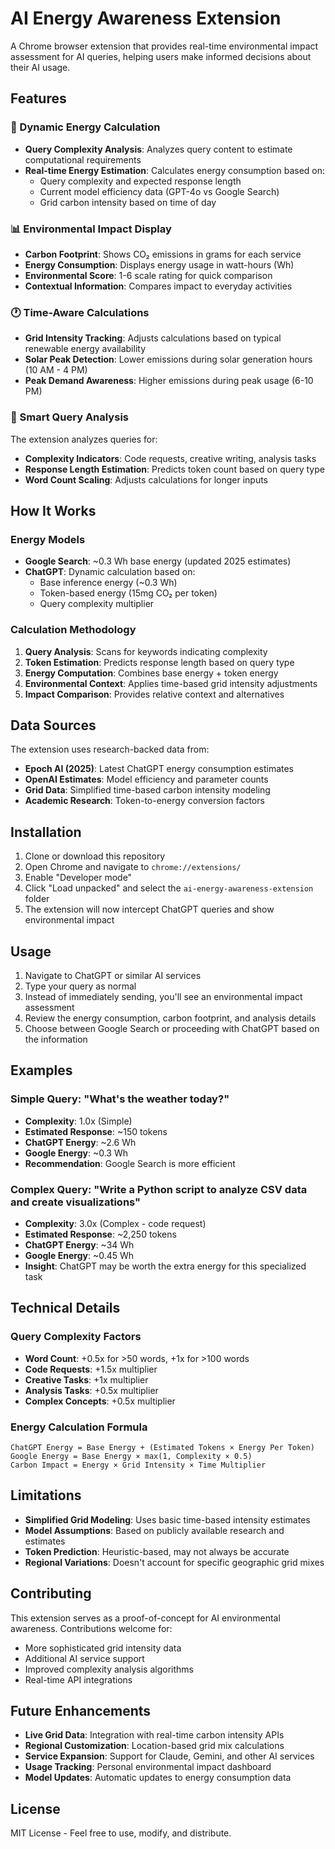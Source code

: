 # AI Energy Awareness Extension

A Chrome browser extension that provides real-time environmental impact assessment for AI queries, helping users make informed decisions about their AI usage.

## Features

### 🔬 Dynamic Energy Calculation
- **Query Complexity Analysis**: Analyzes query content to estimate computational requirements
- **Real-time Energy Estimation**: Calculates energy consumption based on:
  - Query complexity and expected response length
  - Current model efficiency data (GPT-4o vs Google Search)
  - Grid carbon intensity based on time of day

### 📊 Environmental Impact Display
- **Carbon Footprint**: Shows CO₂ emissions in grams for each service
- **Energy Consumption**: Displays energy usage in watt-hours (Wh)
- **Environmental Score**: 1-6 scale rating for quick comparison
- **Contextual Information**: Compares impact to everyday activities

### 🕐 Time-Aware Calculations
- **Grid Intensity Tracking**: Adjusts calculations based on typical renewable energy availability
- **Solar Peak Detection**: Lower emissions during solar generation hours (10 AM - 4 PM)
- **Peak Demand Awareness**: Higher emissions during peak usage (6-10 PM)

### 🎯 Smart Query Analysis
The extension analyzes queries for:
- **Complexity Indicators**: Code requests, creative writing, analysis tasks
- **Response Length Estimation**: Predicts token count based on query type
- **Word Count Scaling**: Adjusts calculations for longer inputs

## How It Works

### Energy Models
- **Google Search**: ~0.3 Wh base energy (updated 2025 estimates)
- **ChatGPT**: Dynamic calculation based on:
  - Base inference energy (~0.3 Wh)
  - Token-based energy (15mg CO₂ per token)
  - Query complexity multiplier

### Calculation Methodology
1. **Query Analysis**: Scans for keywords indicating complexity
2. **Token Estimation**: Predicts response length based on query type
3. **Energy Computation**: Combines base energy + token energy
4. **Environmental Context**: Applies time-based grid intensity adjustments
5. **Impact Comparison**: Provides relative context and alternatives

## Data Sources

The extension uses research-backed data from:
- **Epoch AI (2025)**: Latest ChatGPT energy consumption estimates
- **OpenAI Estimates**: Model efficiency and parameter counts
- **Grid Data**: Simplified time-based carbon intensity modeling
- **Academic Research**: Token-to-energy conversion factors

## Installation

1. Clone or download this repository
2. Open Chrome and navigate to `chrome://extensions/`
3. Enable "Developer mode"
4. Click "Load unpacked" and select the `ai-energy-awareness-extension` folder
5. The extension will now intercept ChatGPT queries and show environmental impact

## Usage

1. Navigate to ChatGPT or similar AI services
2. Type your query as normal
3. Instead of immediately sending, you'll see an environmental impact assessment
4. Review the energy consumption, carbon footprint, and analysis details
5. Choose between Google Search or proceeding with ChatGPT based on the information

## Examples

### Simple Query: "What's the weather today?"
- **Complexity**: 1.0x (Simple)
- **Estimated Response**: ~150 tokens
- **ChatGPT Energy**: ~2.6 Wh
- **Google Energy**: ~0.3 Wh
- **Recommendation**: Google Search is more efficient

### Complex Query: "Write a Python script to analyze CSV data and create visualizations"
- **Complexity**: 3.0x (Complex - code request)
- **Estimated Response**: ~2,250 tokens  
- **ChatGPT Energy**: ~34 Wh
- **Google Energy**: ~0.45 Wh
- **Insight**: ChatGPT may be worth the extra energy for this specialized task

## Technical Details

### Query Complexity Factors
- **Word Count**: +0.5x for >50 words, +1x for >100 words
- **Code Requests**: +1.5x multiplier
- **Creative Tasks**: +1x multiplier
- **Analysis Tasks**: +0.5x multiplier
- **Complex Concepts**: +0.5x multiplier

### Energy Calculation Formula
```
ChatGPT Energy = Base Energy + (Estimated Tokens × Energy Per Token)
Google Energy = Base Energy × max(1, Complexity × 0.5)
Carbon Impact = Energy × Grid Intensity × Time Multiplier
```

## Limitations

- **Simplified Grid Modeling**: Uses basic time-based intensity estimates
- **Model Assumptions**: Based on publicly available research and estimates
- **Token Prediction**: Heuristic-based, may not always be accurate
- **Regional Variations**: Doesn't account for specific geographic grid mixes

## Contributing

This extension serves as a proof-of-concept for AI environmental awareness. Contributions welcome for:
- More sophisticated grid intensity data
- Additional AI service support
- Improved complexity analysis algorithms
- Real-time API integrations

## Future Enhancements

- **Live Grid Data**: Integration with real-time carbon intensity APIs
- **Regional Customization**: Location-based grid mix calculations
- **Service Expansion**: Support for Claude, Gemini, and other AI services
- **Usage Tracking**: Personal environmental impact dashboard
- **Model Updates**: Automatic updates to energy consumption data

## License

MIT License - Feel free to use, modify, and distribute. 